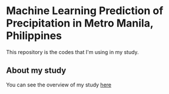 # Machine Learning Prediction of Precipitation in Metro Manila, Philippines
This repository is the codes that I'm using in my study.

## About my study
You can see the overview of my study [here](https://github.com/tsugumi-sys/poteka/blob/main/AboutStudy/AkiraNoda_EGU_RsearchPaper.pdf)
